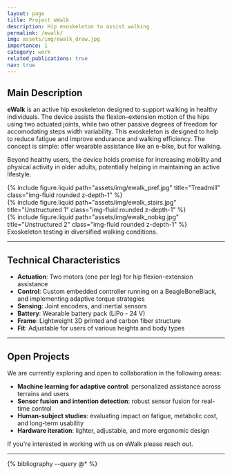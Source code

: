 ```yaml
---
layout: page
title: Project eWalk
description: Hip exoskeleton to assist walking
permalink: /ewalk/
img: assets/img/ewalk_draw.jpg
importance: 1
category: work
related_publications: true
nav: true
---
```


## Main Description

**eWalk** is an active hip exoskeleton designed to support walking in healthy individuals. The device assists the flexion–extension motion of the hips using two actuated joints, while two other passive degrees of freedom for accomodating steps width variability. This exoskeleton is designed to help to reduce fatigue and improve endurance and walking efficiency. The concept is simple: offer wearable assistance like an e-bike, but for walking.

Beyond healthy users, the device holds promise for increasing mobility and physical activity in older adults, potentially helping in maintaining an active lifestyle.

<div class="row mt-4">
  <div class="col-sm">
    {% include figure.liquid path="assets/img/ewalk_pref.jpg" title="Treadmill" class="img-fluid rounded z-depth-1" %}
  </div>
  <div class="col-sm">
    {% include figure.liquid path="assets/img/ewalk_stairs.jpg" title="Unstructured 1" class="img-fluid rounded z-depth-1" %}
  </div>
  <div class="col-sm">
    {% include figure.liquid path="assets/img/ewalk_nobkg.jpg" title="Unstructured 2" class="img-fluid rounded z-depth-1" %}
  </div>
</div>

<div class="caption">
  Exoskeleton testing in diversified walking conditions.
</div>

---

## Technical Characteristics

- **Actuation**: Two motors (one per leg) for hip flexion-extension assistance  
- **Control**: Custom embedded controller running on a BeagleBoneBlack, and implementing adaptive torque strategies  
- **Sensing**: Joint encoders, and inertial sensors
- **Battery**: Wearable battery pack (LiPo - 24 V) 
- **Frame**: Lightweight 3D printed and carbon fiber structure  
- **Fit**: Adjustable for users of various heights and body types

<!--
<div class="row justify-content-sm-center">
  <div class="col-sm-8 mt-3">
    {% include figure.liquid path="assets/img/6.jpg" title="Modular mechanical structure" class="img-fluid rounded z-depth-1" %}
  </div>
  <div class="col-sm-4 mt-3">
    {% include figure.liquid path="assets/img/11.jpg" title="Hip joint assembly close-up" class="img-fluid rounded z-depth-1" %}
  </div>
</div>

<div class="caption">
  Key components of the exoskeleton frame and actuator integration.
</div>
-->

---

## Open Projects

We are currently exploring and open to collaboration in the following areas:

- **Machine learning for adaptive control**: personalized assistance across terrains and users  
- **Sensor fusion and intention detection**: robust sensor fusion for real-time control
- **Human-subject studies**: evaluating impact on fatigue, metabolic cost, and long-term usability  
- **Hardware iteration**: lighter, adjustable, and more ergonomic design  

If you're interested in working with us on eWalk please reach out.

---

{% bibliography --query @* %}
